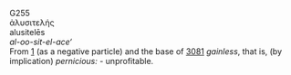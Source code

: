 <body>
  <p>G255<br>  ἀλυσιτελής  <br> alusitelēs  <br><i>al-oo-sit-el-ace‘ </i><br>From <a href="g0001.htm">1</a> (as a negative particle) and the base of <a href="g3081.htm">3081</a>  <i>gainless</i>, that is, (by implication) <i>pernicious:</i> - unprofitable.<br></p>
 </body>